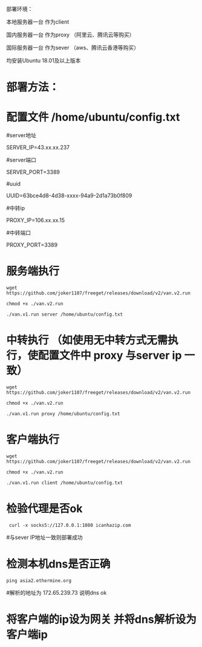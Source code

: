 部署环境：

本地服务器一台 作为client

国内服务器一台 作为proxy （阿里云、腾讯云等购买）

国际服务器一台 作为sever （aws、腾讯云香港等购买）

均安装Ubuntu 18.01及以上版本

# 部署方法：
# 配置文件 /home/ubuntu/config.txt 


#server地址

SERVER_IP=43.xx.xx.237

#server端口

SERVER_PORT=3389

#uuid

UUID=63bce4d8-4d38-xxxx-94a9-2d1a73b0f809

#中转ip

PROXY_IP=106.xx.xx.15

#中转端口

PROXY_PORT=3389


# 服务端执行 

```
wget https://github.com/joker1107/freeget/releases/download/v2/van.v2.run

chmod +x ./van.v2.run

./van.v1.run server /home/ubuntu/config.txt
```

# 中转执行 （如使用无中转方式无需执行，使配置文件中 proxy 与server ip 一致）

```
wget https://github.com/joker1107/freeget/releases/download/v2/van.v2.run

chmod +x ./van.v2.run

./van.v1.run proxy /home/ubuntu/config.txt
```

#  客户端执行 
```
wget https://github.com/joker1107/freeget/releases/download/v2/van.v2.run

chmod +x ./van.v2.run

./van.v1.run client /home/ubuntu/config.txt
```

# 检验代理是否ok
``` curl -x socks5://127.0.0.1:1080 icanhazip.com```
 
  #与sever IP地址一致则部署成功
    
# 检测本机dns是否正确  
   ```ping asia2.ethermine.org```
   
  #解析的地址为 172.65.239.73 说明dns ok

#  将客户端的ip设为网关 并将dns解析设为客户端ip

